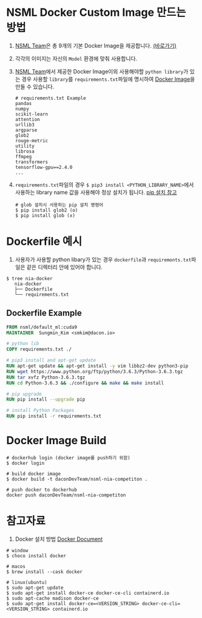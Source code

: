 # NSML Docker Custom Image 만드는 방법

1. [NSML Team](https://ai.nsml.navercorp.com/)은 총 9개의 기본 Docker Image을 제공합니다. [(바로가기)](https://hub.docker.com/u/nsml)
2. 각각의 이미지는 자신의 `Model` 환경에 맞춰 사용합니다.
3. [NSML Team](https://ai.nsml.navercorp.com/)에서 제공한 Docker Image이외 사용해야할 `python library`가 있는 경우 사용할 `library`를 `requirements.txt`파일에 명시하여 [Docker Image](#dockerfile-예시)을 만들 수 있습니다.

   ```text
   # requirements.txt Example
   pandas
   numpy
   scikit-learn
   attention
   urllib3
   argparse
   glob2
   rouge-metric
   utility
   librosa
   ffmpeg
   transformers
   tensorflow-gpu==2.4.0
   ...
   ```

4. `requirements.txt`파일의 경우 `$ pip3 install <PYTHON_LIBRARY_NAME>`에서 사용하는 library name 값을 사용해야 정상 설치가 됩니다. [pip 설치 참고](https://pypi.org/)

   ```shell
   # glob 설치시 사용하는 pip 설치 명령어
   $ pip install glob2 (o)
   $ pip install glob (x)

   ```

# Dockerfile 예시

1. 사용자가 사용할 python libary가 있는 경우 `dockerfile`과 `requiremonts.txt`파일은 같은 디렉터리 안에 있어야 합니다.

```shell
$ tree nia-docker
   nia-docker
   ├── Dockerfile
   └── requirements.txt
```

## Dockerfile Example

```dockerfile
FROM nsml/default_ml:cuda9
MAINTAINER  Sungmin_Kim <smkim@dacon.io>

# python lib
COPY requirements.txt ./

# pip3 install and apt-get update
RUN apt-get update && apt-get install -y vim libbz2-dev python3-pip
RUN wget https://www.python.org/ftp/python/3.6.3/Python-3.6.3.tgz
RUN tar xvfz Python-3.6.3.tgz
RUN cd Python-3.6.3 && ./configure && make && make install

# pip upgrade
RUN pip install --upgrade pip

# install Python Packages
RUN pip install -r requirements.txt
```

# Docker Image Build

```shell
# dockerhub login (docker image를 push하기 위함)
$ docker login

# build docker image
$ docker build -t daconDevTeam/nsml-nia-competiton .

# push docker to dockerhub
docker push daconDevTeam/nsml-nia-competiton

```

# 참고자료

1. Docker 설치 방법 [Docker Document](https://docs.docker.com/get-docker/)

```shell
# window
$ choco install docker

# macos
$ brew install --cask docker

# linux(ubuntu)
$ sudo apt-get update
$ sudo apt-get install docker-ce docker-ce-cli containerd.io
$ sudo apt-cache madison docker-ce
$ sudo apt-get install docker-ce=<VERSION_STRING> docker-ce-cli=<VERSION_STRING> containerd.io
```
